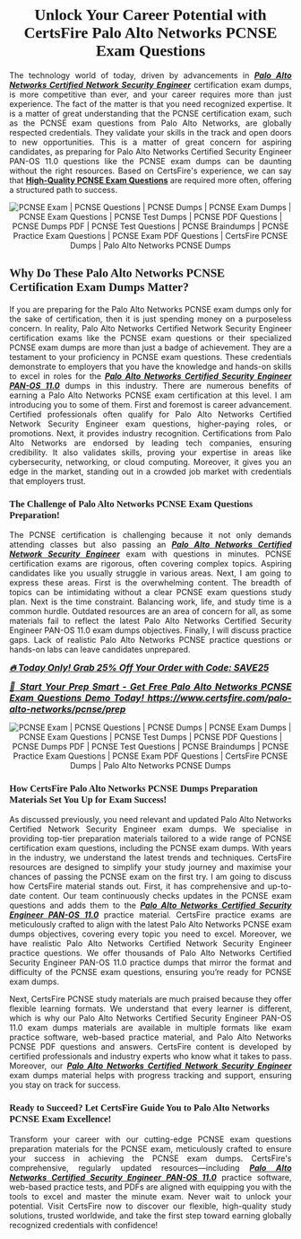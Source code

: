 <h1 style="text-align: center;"><strong><span style="display:block; color:#Black; "><span style="font-family:Times New Roman,Times,serif;">Unlock Your Career Potential with CertsFire Palo Alto Networks PCNSE Exam Questions</span></span></strong></h1>

<p style="text-align:justify">The technology world of today, driven by advancements in <u><em><strong>Palo Alto Networks Certified Network Security Engineer</strong></em></u> certification exam dumps, is more competitive than ever, and your career requires more than just experience. The fact of the matter is that you need recognized expertise. It is a matter of great understanding that the PCNSE certification exam, such as the PCNSE exam questions from Palo Alto Networks, are globally respected credentials. They validate your skills in the track and open doors to new opportunities. This is a matter of great concern for aspiring candidates, as preparing for Palo Alto Networks Certified Security Engineer PAN-OS 11.0 questions like the PCNSE exam dumps can be daunting without the right resources. <span style="box-sizing:border-box;margin:0;padding:0;text-align:left">Based on CertsFire's experience, we can say that <a href="https://www.certsfire.com/palo-alto-networks/pcnse/prep" target="_blank"><strong>High-Quality PCNSE Exam Questions</strong></a> are required more often</span>, offering a structured path to success.</p>

<p style="text-align: center;"><img alt="PCNSE Exam | PCNSE Questions | PCNSE Dumps | PCNSE Exam Dumps | PCNSE Exam Questions | PCNSE Test Dumps | PCNSE PDF Questions | PCNSE Dumps PDF | PCNSE Test Questions | PCNSE Braindumps | PCNSE Practice Exam Questions | PCNSE Exam PDF Questions | CertsFire PCNSE Dumps | Palo Alto Networks PCNSE Dumps" src="https://i.ibb.co/VpBphDrm/certs1.jpg" /></p>

<h2><strong><span style="display:block; color:#Black; "><span style="font-family:Times New Roman,Times,serif;">Why Do These Palo Alto Networks PCNSE Certification Exam Dumps Matter? </span></span></strong></h2>

<p style="text-align:justify">If you are preparing for the Palo Alto Networks PCNSE exam dumps only for the sake of certification, then it is just spending money on a purposeless concern. In reality, Palo Alto Networks Certified Network Security Engineer certification exams like the PCNSE exam questions or their specialized PCNSE exam dumps are more than just a badge of achievement. They are a testament to your proficiency in PCNSE exam questions. These credentials demonstrate to employers that you have the knowledge and hands-on skills to excel in roles for the <u><em><strong>Palo Alto Networks Certified Security Engineer PAN-OS 11.0</strong></em></u> dumps in this industry. There are numerous benefits of earning a Palo Alto Networks PCNSE exam certification at this level. I am introducing you to some of them. First and foremost is career advancement. Certified professionals often qualify for Palo Alto Networks Certified Network Security Engineer exam questions, higher-paying roles, or promotions. Next, it provides industry recognition. Certifications from Palo Alto Networks are endorsed by leading tech companies, ensuring credibility. It also validates skills, proving your expertise in areas like cybersecurity, networking, or cloud computing. Moreover, it gives you an edge in the market, standing out in a crowded job market with credentials that employers trust.</p>

<h3><strong><span style="display:block; color:#Black; "><span style="font-family:Times New Roman,Times,serif;">The Challenge of Palo Alto Networks PCNSE Exam Questions Preparation!</span></span></strong></h3>

<p style="text-align:justify">The PCNSE certification is challenging because it not only demands attending classes but also passing an <u><em><strong>Palo Alto Networks Certified Network Security Engineer</strong></em></u> exam with questions in minutes. PCNSE certification exams are rigorous, often covering complex topics. Aspiring candidates like you usually struggle in various areas. Next, I am going to express these areas. First is the overwhelming content. The breadth of topics can be intimidating without a clear PCNSE exam questions study plan. Next is the time constraint. Balancing work, life, and study time is a common hurdle. Outdated resources are an area of concern for all, as some materials fail to reflect the latest Palo Alto Networks Certified Security Engineer PAN-OS 11.0 exam dumps objectives. Finally, I will discuss practice gaps. Lack of realistic Palo Alto Networks PCNSE practice questions or hands-on labs can leave candidates unprepared.</p>

<p style="text-align:justify"><span style="font-size:16px;"><u><em><strong>🔥 Today Only! Grab 25% Off Your Order with Code: SAVE25</strong></em></u></span></p>

<p style="text-align:justify"><span style="font-size:16px;"><u><em><strong>🎯 Start Your Prep Smart - Get Free Palo Alto Networks PCNSE Exam Questions Demo Today! <a href="https://www.certsfire.com/palo-alto-networks/pcnse/prep">https://www.certsfire.com/palo-alto-networks/pcnse/prep</a></strong></em></u></span></p>

<p style="text-align: center;"><img alt="PCNSE Exam | PCNSE Questions | PCNSE Dumps | PCNSE Exam Dumps | PCNSE Exam Questions | PCNSE Test Dumps | PCNSE PDF Questions | PCNSE Dumps PDF | PCNSE Test Questions | PCNSE Braindumps | PCNSE Practice Exam Questions | PCNSE Exam PDF Questions | CertsFire PCNSE Dumps | Palo Alto Networks PCNSE Dumps" src="https://i.ibb.co/21myHSmd/certs2.jpg" /></p>

<h3><strong><span style="display:block; color:#Black; "><span style="font-family:Times New Roman,Times,serif;">How CertsFire Palo Alto Networks PCNSE Dumps Preparation Materials Set You Up for Exam Success!</span></span></strong></h3>

<p style="text-align:justify">As discussed previously, you need relevant and updated Palo Alto Networks Certified Network Security Engineer exam dumps. We specialise in providing top-tier preparation materials tailored to a wide range of PCNSE certification exam questions, including the PCNSE exam dumps. With years in the industry, we understand the latest trends and techniques. CertsFire resources are designed to simplify your study journey and maximise your chances of passing the PCNSE exam on the first try. I am going to discuss how CertsFire material stands out. First, it has comprehensive and up-to-date content. Our team continuously checks updates in the PCNSE exam questions and adds them to the <u><em><strong>Palo Alto Networks Certified Security Engineer PAN-OS 11.0</strong></em></u> practice material. CertsFire practice exams are meticulously crafted to align with the latest Palo Alto Networks PCNSE exam dumps objectives, covering every topic you need to excel. Moreover, we have realistic Palo Alto Networks Certified Network Security Engineer practice questions. We offer thousands of Palo Alto Networks Certified Security Engineer PAN-OS 11.0 practice dumps that mirror the format and difficulty of the PCNSE exam questions, ensuring you’re ready for PCNSE exam dumps.</p>

<p style="text-align: justify;">Next, CertsFire PCNSE study materials are much praised because they offer flexible learning formats. We understand that every learner is different, which is why our Palo Alto Networks Certified Security Engineer PAN-OS 11.0 exam dumps materials are available in multiple formats like exam practice software, web-based practice material, and Palo Alto Networks PCNSE PDF questions and answers. CertsFire content is developed by certified professionals and industry experts who know what it takes to pass. Moreover, our <u><em><strong>Palo Alto Networks Certified Network Security Engineer</strong></em></u> exam dumps material helps with progress tracking and support, ensuring you stay on track for success.</p>

<h3><strong><span style="display:block; color:#Black; "><span style="font-family:Times New Roman,Times,serif;">Ready to Succeed? Let CertsFire Guide You to Palo Alto Networks PCNSE Exam Excellence!</span></span></strong></h3>

<p style="text-align:justify">Transform your career with our cutting-edge PCNSE exam questions preparation materials for the PCNSE exam, meticulously crafted to ensure your success in achieving the PCNSE exam dumps. CertsFire's comprehensive, regularly updated resources—including <u><em><strong>Palo Alto Networks Certified Security Engineer PAN-OS 11.0</strong></em></u> practice software, web-based practice tests, and PDFs are aligned with equipping you with the tools to excel and master the minute exam. Never wait to unlock your potential. Visit CertsFire now to discover our flexible, high-quality study solutions, trusted worldwide, and take the first step toward earning globally recognized credentials with confidence!</p>
